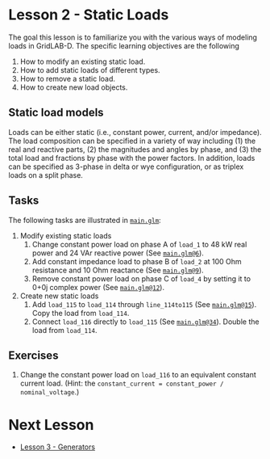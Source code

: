 # Lesson 2 - Static Loads

The goal this lesson is to familiarize you with the various ways of modeling loads in GridLAB-D. The specific learning objectives are the following

1. How to modify an existing static load.
2. How to add static loads of different types.
3. How to remove a static load.
4. How to create new load objects.

## Static load models

Loads can be either static (i.e., constant power, current, and/or impedance).  The load composition can be specified in a variety of way including (1) the real and reactive parts, (2) the magnitudes and angles by phase, and (3) the total load and fractions by phase with the power factors. In addition, loads can be specified as 3-phase in delta or wye configuration, or as triplex loads on a split phase.

## Tasks

The following tasks are illustrated in [`main.glm`](main.glm):

1. Modify existing static loads
    1. Change constant power load on phase A of `load_1` to 48 kW real power and 24 VAr reactive power (See [`main.glm@6`](main.glm#L6-L7)).
    2. Add constant impedance load to phase B of `load_2` at 100 Ohm resistance and 10 Ohm reactance (See [`main.glm@9`](main.glm#L9-L10)).
    3. Remove constant power load on phase C of `load_4` by setting it to 0+0j complex power (See [`main.glm@12`](main.glm#L12-L13)).
2. Create new static loads
     1. Add `load_115` to `load_114` through `line_114to115` (See [`main.glm@15`](main.glm#L15-L32)). Copy the load from `load_114`.
     2. Connect `load_116` directly to `load_115` (See [`main.glm@34`](main.glm#L34-L43)). Double the load from `load_114`.

## Exercises

1. Change the constant power load on `load_116` to an equivalent constant current load. (Hint: the `constant_current = constant_power / nominal_voltage`.)

# Next Lesson

* [Lesson 3 - Generators](../../../lesson-3)
